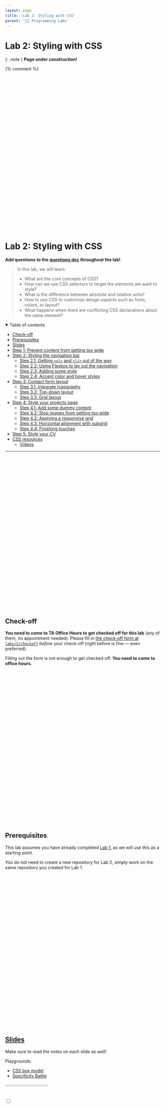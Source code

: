 ```yaml
---
layout: page
title: 'Lab 2: Styling with CSS'
parent: '👩‍🔬 Programming Labs'
---
```


# Lab 2: Styling with CSS

{: .note }
**Page under construction!**

{% comment %}

<main> <h1 class="no_toc" id="lab-2-styling-with-css"> <a href="https://vis-society.github.io/labs/2/#lab-2-styling-with-css" class="anchor-heading" aria-labelledby="lab-2-styling-with-css"><svg viewBox="0 0 16 16" aria-hidden="true"><use xlink:href="#svg-link"></use></svg></a> Lab 2: Styling with CSS </h1> <p><strong>Add questions to the <a href="https://docs.google.com/document/d/14ACfEiAyZiaZNhJ-0mINWs6txn6VRzRqHQ8bDRWCE4o/edit?usp=sharing" target="_blank" rel="noopener noreferrer">questions doc</a> throughout the lab!</strong></p> <blockquote class="summary"> <p>In this lab, we will learn:</p> <ul> <li>What are the core concepts of CSS?</li> <li>How can we use CSS selectors to target the elements we want to style?</li> <li>What is the difference between absolute and relative units?</li> <li>How to use CSS to customize deisgn aspects such as fonts, colors, or layout?</li> <li>What happens when there are conflicting CSS declarations about the same element?</li> </ul> </blockquote> <details open=""> <summary class="text-delta"> Table of contents </summary> <ul id="markdown-toc"> <li><a href="https://vis-society.github.io/labs/2/#check-off" id="markdown-toc-check-off">Check-off</a></li> <li><a href="https://vis-society.github.io/labs/2/#prerequisites" id="markdown-toc-prerequisites">Prerequisites</a></li> <li><a href="https://vis-society.github.io/labs/2/#slides" id="markdown-toc-slides">Slides</a></li> <li><a href="https://vis-society.github.io/labs/2/#step-1-prevent-content-from-getting-too-wide" id="markdown-toc-step-1-prevent-content-from-getting-too-wide">Step 1: Prevent content from getting too wide</a></li> <li><a href="https://vis-society.github.io/labs/2/#step-2-styling-the-navigation-bar" id="markdown-toc-step-2-styling-the-navigation-bar">Step 2: Styling the navigation bar</a> <ul> <li><a href="https://vis-society.github.io/labs/2/#step-21-getting-ul-and-li-out-of-the-way" id="markdown-toc-step-21-getting-ul-and-li-out-of-the-way">Step 2.1: Getting <code class="language-plaintext highlighter-rouge">&lt;ul&gt;</code> and <code class="language-plaintext highlighter-rouge">&lt;li&gt;</code> out of the way</a></li> <li><a href="https://vis-society.github.io/labs/2/#step-22-using-flexbox-to-lay-out-the-navigation" id="markdown-toc-step-22-using-flexbox-to-lay-out-the-navigation">Step 2.2: Using Flexbox to lay out the navigation</a></li> <li><a href="https://vis-society.github.io/labs/2/#step-23-adding-some-style" id="markdown-toc-step-23-adding-some-style">Step 2.3: Adding some style</a></li> <li><a href="https://vis-society.github.io/labs/2/#step-24-accent-color-and-hover-styles" id="markdown-toc-step-24-accent-color-and-hover-styles">Step 2.4: Accent color and hover styles</a></li> </ul> </li> <li><a href="https://vis-society.github.io/labs/2/#step-3-contact-form-layout" id="markdown-toc-step-3-contact-form-layout">Step 3: Contact form layout</a> <ul> <li><a href="https://vis-society.github.io/labs/2/#step-31-integrate-typography" id="markdown-toc-step-31-integrate-typography">Step 3.1: Integrate typography</a></li> <li><a href="https://vis-society.github.io/labs/2/#step-32-top-down-layout" id="markdown-toc-step-32-top-down-layout">Step 3.2: Top-down layout</a></li> <li><a href="https://vis-society.github.io/labs/2/#step-33-grid-layout" id="markdown-toc-step-33-grid-layout">Step 3.3: Grid layout</a></li> </ul> </li> <li><a href="https://vis-society.github.io/labs/2/#step-4-style-your-projects-page" id="markdown-toc-step-4-style-your-projects-page">Step 4: Style your projects page</a> <ul> <li><a href="https://vis-society.github.io/labs/2/#step-41-add-some-dummy-content" id="markdown-toc-step-41-add-some-dummy-content">Step 4.1: Add some dummy content</a></li> <li><a href="https://vis-society.github.io/labs/2/#step-42-stop-images-from-getting-too-wide" id="markdown-toc-step-42-stop-images-from-getting-too-wide">Step 4.2: Stop images from getting too wide</a></li> <li><a href="https://vis-society.github.io/labs/2/#step-42-applying-a-responsive-grid" id="markdown-toc-step-42-applying-a-responsive-grid">Step 4.2: Applying a responsive grid</a></li> <li><a href="https://vis-society.github.io/labs/2/#step-43-horizontal-alignment-with-subgrid" id="markdown-toc-step-43-horizontal-alignment-with-subgrid">Step 4.3: Horizontal alignment with subgrid</a></li> <li><a href="https://vis-society.github.io/labs/2/#step-44-finishing-touches" id="markdown-toc-step-44-finishing-touches">Step 4.4: Finishing touches</a></li> </ul> </li> <li><a href="https://vis-society.github.io/labs/2/#step-5-style-your-cv" id="markdown-toc-step-5-style-your-cv">Step 5: Style your CV</a></li> <li><a href="https://vis-society.github.io/labs/2/#css-resources" id="markdown-toc-css-resources">CSS resources</a> <ul> <li><a href="https://vis-society.github.io/labs/2/#videos" id="markdown-toc-videos">Videos</a></li> </ul> </li> </ul> </details><hr> <script type="module" src="./lab02_files/color-swatch.js"></script> <section id="check-off-section"><h2 id="check-off"> <a href="https://vis-society.github.io/labs/2/#check-off" class="anchor-heading" aria-labelledby="check-off"><svg viewBox="0 0 16 16" aria-hidden="true"><use xlink:href="#svg-link"></use></svg></a> Check-off </h2> <p><strong>You need to come to TA Office Hours to get checked off for this lab</strong> (any of them, no appointment needed). Please fill in <a href="https://vis-society.github.io/labs/2/checkoff">the check-off form at <code class="language-plaintext highlighter-rouge">labs/2/checkoff</code></a> <em>before</em> your check-off (right before is fine — even preferred).</p> <p class="warning">Filling out the form is <em>not</em> enough to get checked off. <strong>You need to come to office hours.</strong></p> </section><section id="prerequisites-section"><h2 id="prerequisites"> <a href="https://vis-society.github.io/labs/2/#prerequisites" class="anchor-heading" aria-labelledby="prerequisites"><svg viewBox="0 0 16 16" aria-hidden="true"><use xlink:href="#svg-link"></use></svg></a> Prerequisites </h2> <p>This lab assumes you have already completed <a href="https://vis-society.github.io/labs/1/">Lab 1</a>, as we will use this as a starting point.</p> <p class="note">You do not need to create a new repository for Lab 2, simply work on the same repository you created for Lab 1.</p> </section><section id="slides-section"><h2 id="slides"> <a href="https://vis-society.github.io/labs/2/#slides" class="anchor-heading" aria-labelledby="slides"><svg viewBox="0 0 16 16" aria-hidden="true"><use xlink:href="#svg-link"></use></svg></a> <a href="https://vis-society.github.io/labs/2/slides/">Slides</a> </h2> <p>Make sure to read the notes on each slide as well!</p> <p>Playgrounds:</p> <ul> <li><a href="https://css.land/box-model/">CSS box model</a></li> <li><a href="https://css.land/specificity/">Specificity Battle</a></li> </ul> </section><progress id="step-progress" value="0" max="14"></progress><section id="step-1-prevent-content-from-getting-too-wide-section" class="step" data-step_index="0"><h2 id="step-1-prevent-content-from-getting-too-wide"><input type="checkbox" data-for="step-1-prevent-content-from-getting-too-wide" class="step-checkbox"> <a href="https://vis-society.github.io/labs/2/#step-1-prevent-content-from-getting-too-wide" class="anchor-heading" aria-labelledby="step-1-prevent-content-from-getting-too-wide"><svg viewBox="0 0 16 16" aria-hidden="true"><use xlink:href="#svg-link"></use></svg></a> Step 1: Prevent content from getting too wide </h2> <p>In lab 1, we created a simple homepage with minimal styling (only setting the font family, and line-height).</p> <p>It looked a bit like this:</p> <p><img src="./lab02_files/step1-0.png" alt="Screenshot of our homepage with the minimal styling we added in lab 1" class="browser" style="--natural-width: 2420; --natural-height: 1278;"></p> <p>First, let’s stop the content from getting so wide, by applying a <a href="https://developer.mozilla.org/en-US/docs/Web/CSS/max-width" target="_blank"><code class="language-plaintext highlighter-rouge">max-width</code></a> to <a href="https://developer.mozilla.org/en-US/docs/Web/HTML/Element/body" target="_blank"><code class="language-plaintext highlighter-rouge">&lt;body&gt;</code></a>. Why not simply a <a href="https://developer.mozilla.org/en-US/docs/Web/CSS/width" target="_blank"><code class="language-plaintext highlighter-rouge">width</code></a>? So that the content continues to adapt to smaller viewport sizes. We will specify that <a href="https://developer.mozilla.org/en-US/docs/Web/CSS/max-width" target="_blank"><code class="language-plaintext highlighter-rouge">max-width</code></a> in <code class="language-plaintext highlighter-rouge">em</code>, <code class="language-plaintext highlighter-rouge">rem</code>, or <code class="language-plaintext highlighter-rouge">ch</code> units, so that it scales with the font size. Experiment with the browser dev tools to find a good value for <a href="https://developer.mozilla.org/en-US/docs/Web/CSS/max-width" target="_blank"><code class="language-plaintext highlighter-rouge">max-width</code></a>. I used <code class="language-plaintext highlighter-rouge">100ch</code>:</p> <p><img src="./lab02_files/step1-1.png" alt="" class="browser" style="--natural-width: 2980; --natural-height: 1580;"></p> <p>Now let’s center that content. We can do that by using the special value <code class="language-plaintext highlighter-rouge">auto</code> for the left and right margin. We can set both of these to the same value by using the <a href="https://developer.mozilla.org/en-US/docs/Web/CSS/margin-inline" target="_blank"><code class="language-plaintext highlighter-rouge">margin-inline</code></a> shorthand property.</p> <p>This already looks better!</p> <p><img src="./lab02_files/step1-2.png" alt="" class="browser" style="--natural-width: 2984; --natural-height: 1474;"></p> <p>But try resizing your window to be smaller than that <a href="https://developer.mozilla.org/en-US/docs/Web/CSS/max-width" target="_blank"><code class="language-plaintext highlighter-rouge">max-width</code></a> we set.</p> <p>Yikes! Our content is now touching the edges of the viewport, which makes it hard to read. One way to fix that is to add some <a href="https://developer.mozilla.org/en-US/docs/Web/CSS/padding" target="_blank"><code class="language-plaintext highlighter-rouge">padding</code></a> to the content.</p> <figure class="multiple flex"> <img src="./lab02_files/step1-3.png" alt="" class="browser no-link" style="--natural-width: 1386; --natural-height: 1546;"> <img src="./lab02_files/step1-3.png" alt="" class="browser no-link" style="--padding-top: .3em; padding-inline: 1em; flex: 0.99 1 0%; --natural-width: 1386; --natural-height: 1546;"> <figcaption>Before and after</figcaption> </figure> <blockquote class="tip"> <p>What would be another way to solve it? We can specify a lower bound for our margin by using the <code class="language-plaintext highlighter-rouge">max()</code> function, but we need to specify the margin explicitly, not using the <code class="language-plaintext highlighter-rouge">auto</code> keyword:</p> <div class="language-css highlighter-rouge"><div class="highlight"><pre class="highlight"><code><span class="nt">margin-inline</span><span class="o">:</span> <span class="nt">max</span><span class="o">(</span><span class="err">1</span><span class="nt">em</span><span class="o">,</span> <span class="o">(</span><span class="err">100</span><span class="o">%</span> <span class="nt">-</span> <span class="err">100</span><span class="nt">ch</span><span class="o">)</span> <span class="o">/</span> <span class="err">2</span><span class="o">);</span>
</code></pre></div> <button type="button" aria-label="Copy code to clipboard"><svg viewBox="0 0 24 24" class="copy-icon"><use xlink:href="#svg-copy"></use></svg></button></div> </blockquote> </section><section id="step-2-styling-the-navigation-bar-section" class="step-group" style="--steps: 4; --done: 0;"><h2 id="step-2-styling-the-navigation-bar"><input type="checkbox" data-for="step-2-styling-the-navigation-bar" readonly=""> <a href="https://vis-society.github.io/labs/2/#step-2-styling-the-navigation-bar" class="anchor-heading" aria-labelledby="step-2-styling-the-navigation-bar"><svg viewBox="0 0 16 16" aria-hidden="true"><use xlink:href="#svg-link"></use></svg></a> Step 2: Styling the navigation bar </h2> <p>Our navigation bar looks more like a list than a navigation bar. Let’s fix that!</p> <section id="step-21-getting-ul-and-li-out-of-the-way-section" class="step" data-step_index="1"><h3 id="step-21-getting-ul-and-li-out-of-the-way"><input type="checkbox" data-for="step-21-getting-ul-and-li-out-of-the-way" class="step-checkbox"> <a href="https://vis-society.github.io/labs/2/#step-21-getting-ul-and-li-out-of-the-way" class="anchor-heading" aria-labelledby="step-21-getting-ul-and-li-out-of-the-way"><svg viewBox="0 0 16 16" aria-hidden="true"><use xlink:href="#svg-link"></use></svg></a> Step 2.1: Getting <a href="https://developer.mozilla.org/en-US/docs/Web/HTML/Element/ul" target="_blank"><code class="language-plaintext highlighter-rouge">&lt;ul&gt;</code></a> and <a href="https://developer.mozilla.org/en-US/docs/Web/HTML/Element/li" target="_blank"><code class="language-plaintext highlighter-rouge">&lt;li&gt;</code></a> out of the way </h3> <p>If you have used a <a href="https://developer.mozilla.org/en-US/docs/Web/HTML/Element/ul" target="_blank"><code class="language-plaintext highlighter-rouge">&lt;ul&gt;</code></a> element within your <a href="https://developer.mozilla.org/en-US/docs/Web/HTML/Element/nav" target="_blank"><code class="language-plaintext highlighter-rouge">&lt;nav&gt;</code></a>, you can tell the browser to ignore that <a href="https://developer.mozilla.org/en-US/docs/Web/HTML/Element/ul" target="_blank"><code class="language-plaintext highlighter-rouge">&lt;ul&gt;</code></a> and its <a href="https://developer.mozilla.org/en-US/docs/Web/HTML/Element/li" target="_blank"><code class="language-plaintext highlighter-rouge">&lt;li&gt;</code></a> children for stylng by <a href="https://vis-society.github.io/labs/2/slides/#descendant-styling">applying</a> <code class="language-plaintext highlighter-rouge"><a href="https://developer.mozilla.org/en-US/docs/Web//CSS/display" target="_blank">display</a>: contents</code> to them both, which prevents them from having any styling of their own.</p> </section><section id="step-22-using-flexbox-to-lay-out-the-navigation-section" class="step" data-step_index="2"><h3 id="step-22-using-flexbox-to-lay-out-the-navigation"><input type="checkbox" data-for="step-22-using-flexbox-to-lay-out-the-navigation" class="step-checkbox"> <a href="https://vis-society.github.io/labs/2/#step-22-using-flexbox-to-lay-out-the-navigation" class="anchor-heading" aria-labelledby="step-22-using-flexbox-to-lay-out-the-navigation"><svg viewBox="0 0 16 16" aria-hidden="true"><use xlink:href="#svg-link"></use></svg></a> Step 2.2: Using Flexbox to lay out the navigation </h3> <p>Now we don’t have weird list bullets, but our navigation is all scrunched up:</p> <p><img src="./lab02_files/step2-1.png" alt=""></p> <p>Flexbox to the rescue!</p> <p>Before you proceed, wrap the menu item for the current page in a <a href="https://developer.mozilla.org/en-US/docs/Web/HTML/Element/a" target="_blank"><code class="language-plaintext highlighter-rouge">&lt;a&gt;</code></a> as well, as that will simplify things. Give it a <code class="language-plaintext highlighter-rouge">class="current"</code> attribute, which <a href="https://vis-society.github.io/labs/2/slides/#ids">will allow us to style it differently</a>.</p> <p>Let’s apply <code class="language-plaintext highlighter-rouge"><a href="https://developer.mozilla.org/en-US/docs/Web//CSS/display" target="_blank">display</a>: flex</code> to the <a href="https://developer.mozilla.org/en-US/docs/Web/HTML/Element/nav" target="_blank"><code class="language-plaintext highlighter-rouge">&lt;nav&gt;</code></a> to enable <a href="https://developer.mozilla.org/en-US/docs/Web/CSS/CSS_flexible_box_layout/Basic_concepts_of_flexbox">Flexible box layout</a> (<a href="https://developer.mozilla.org/en-US/docs/Learn/CSS/CSS_layout/Flexbox">Flexbox</a>).</p> <p>You will not notice any immediate difference, but we can now use Flexbox to control the layout of the children of <a href="https://developer.mozilla.org/en-US/docs/Web/HTML/Element/nav" target="_blank"><code class="language-plaintext highlighter-rouge">&lt;nav&gt;</code></a>.</p> <p>Apply <code class="language-plaintext highlighter-rouge"><a href="https://developer.mozilla.org/en-US/docs/Web//CSS/flex" target="_blank">flex</a>: 1</code> to each of the <a href="https://developer.mozilla.org/en-US/docs/Web/HTML/Element/a" target="_blank"><code class="language-plaintext highlighter-rouge">&lt;a&gt;</code></a> elements (via a suitable CSS rule) to make them take up the same amount of space <sup id="fnref:1" role="doc-noteref"><a href="https://vis-society.github.io/labs/2/#fn:1" class="footnote" rel="footnote">1</a></sup>.</p> <p>Useful links for Flexbox:</p> <ul> <li><a href="https://developer.mozilla.org/en-US/docs/Web/CSS/CSS_flexible_box_layout/Basic_concepts_of_flexbox">MDN: Basic concepts of flexbox</a></li> <li><a href="https://developer.mozilla.org/en-US/docs/Learn/CSS/CSS_layout/Flexbox">MDN: Flexbox tutorial</a></li> <li><a href="https://css-tricks.com/snippets/css/a-guide-to-flexbox/">CSS Tricks: A Complete Guide to Flexbox</a></li> <li><a href="https://flexboxfroggy.com/">Flexbox Froggy</a></li> <li><a href="http://www.flexboxdefense.com/">Flexbox Defense</a></li> <li><a href="https://flexboxzombies.com/">Flexbox Zombies</a></li> </ul> </section><section id="step-23-adding-some-style-section" class="step" data-step_index="3"><h3 id="step-23-adding-some-style"><input type="checkbox" data-for="step-23-adding-some-style" class="step-checkbox"> <a href="https://vis-society.github.io/labs/2/#step-23-adding-some-style" class="anchor-heading" aria-labelledby="step-23-adding-some-style"><svg viewBox="0 0 16 16" aria-hidden="true"><use xlink:href="#svg-link"></use></svg></a> Step 2.3: Adding some style </h3> <p>This is starting to look like an actual navigation bar!</p> <p>Now let’s give it some style.</p> <ul> <li>Remove the underline from the links by setting <code class="language-plaintext highlighter-rouge"><a href="https://developer.mozilla.org/en-US/docs/Web//CSS/text-decoration" target="_blank">text-decoration</a>: none</code>.</li> <li>Remove the gory default link color by setting <code class="language-plaintext highlighter-rouge"><a href="https://developer.mozilla.org/en-US/docs/Web//CSS/color" target="_blank">color</a>: inherit</code> to make links use the same text color as their parent element.</li> <li>Center the text in its box by setting <code class="language-plaintext highlighter-rouge"><a href="https://developer.mozilla.org/en-US/docs/Web//CSS/text-align" target="_blank">text-align</a>: center</code></li> <li>Let’s give each link some spacing by adding some <a href="https://developer.mozilla.org/en-US/docs/Web/CSS/padding" target="_blank"><code class="language-plaintext highlighter-rouge">padding</code></a> (we recommend <code class="language-plaintext highlighter-rouge">0.5em</code>)</li> <li>Apply some <a href="https://developer.mozilla.org/en-US/docs/Web/CSS/margin-bottom" target="_blank"><code class="language-plaintext highlighter-rouge">margin-bottom</code></a> to the whole <a href="https://developer.mozilla.org/en-US/docs/Web/HTML/Element/nav" target="_blank"><code class="language-plaintext highlighter-rouge">&lt;nav&gt;</code></a> to separate it from the content below.</li> </ul> <p>Apply a bottom border to the <a href="https://developer.mozilla.org/en-US/docs/Web/HTML/Element/nav" target="_blank"><code class="language-plaintext highlighter-rouge">&lt;nav&gt;</code></a> to visually separate it from the content. Give it a <a href="https://developer.mozilla.org/en-US/docs/Web/CSS/border-bottom-width" target="_blank"><code class="language-plaintext highlighter-rouge">border-bottom-width</code></a> of <code class="language-plaintext highlighter-rouge">1px</code>, a <a href="https://developer.mozilla.org/en-US/docs/Web/CSS/border-bottom-style" target="_blank"><code class="language-plaintext highlighter-rouge">border-bottom-style</code></a> of <code class="language-plaintext highlighter-rouge">solid</code>, and a <a href="https://developer.mozilla.org/en-US/docs/Web/CSS/border-bottom-color" target="_blank"><code class="language-plaintext highlighter-rouge">border-bottom-color</code></a> of <color-swatch style="--color: oklch(80% 3% 200);"><template shadowrootmode="open">
			<style>@import url("https://elements.colorjs.io/color-swatch/color-swatch.css")</style>
			<slot name="swatch">
				<div id="swatch" part="swatch">
					<slot name="swatch-content"></slot>
				</div>
			</slot>
			<div id="wrapper" part="details" class="static">
				<slot name="before"></slot>
				<div part="color">
					<slot></slot>
				</div>
				<slot name="after"></slot>
			</div>
		<gamut-badge id="gamut" part="gamut" gamuts="srgb: sRGB, p3: P3, rec2020: P3+, prophoto: PP, none: PP+" color="oklch(80% 3% 200)" style="--gamut-level: 0; --gamut-label: &quot;sRGB&quot;; --gamut-id: &quot;srgb&quot;; --gamut-count: 4;"><template shadowrootmode="open">
			<style>@import url("https://elements.colorjs.io/gamut-badge/gamut-badge.css")</style>
			<slot>
				<span id="label" part="label"></span>
			</slot>
		</template></gamut-badge></template><code>oklch(80% 3% 200)</code></color-swatch> (a cool gray). You can also use the <a href="https://developer.mozilla.org/en-US/docs/Web/CSS/border-bottom" target="_blank"><code class="language-plaintext highlighter-rouge">border-bottom</code></a> shorthand property to specify all of these at once. Feel free to play with these values, but we recommend keeping it subtle.</p> <p>Now let’s style the current page link. Give it a thick bottom border (we recomend a border width of <code class="language-plaintext highlighter-rouge">0.4em</code>), and either the same cool gray as the navigation bar border, or a lighter version. To counter the increase in height that the border adds, apply a reduced <a href="https://developer.mozilla.org/en-US/docs/Web/CSS/padding-bottom" target="_blank"><code class="language-plaintext highlighter-rouge">padding-bottom</code></a> to that link.</p> <p><img src="./lab02_files/step2-3.png" alt="" class="browser" style="--natural-width: 2768; --natural-height: 1428;"></p> </section><section id="step-24-accent-color-and-hover-styles-section" class="step" data-step_index="4"><h3 id="step-24-accent-color-and-hover-styles"><input type="checkbox" data-for="step-24-accent-color-and-hover-styles" class="step-checkbox"> <a href="https://vis-society.github.io/labs/2/#step-24-accent-color-and-hover-styles" class="anchor-heading" aria-labelledby="step-24-accent-color-and-hover-styles"><svg viewBox="0 0 16 16" aria-hidden="true"><use xlink:href="#svg-link"></use></svg></a> Step 2.4: Accent color and hover styles </h3> <p>Define an accent color for your website, and store it in an <code class="language-plaintext highlighter-rouge">--color-accent</code> custom property. Make this custom property available to the entire document by setting it on the <a href="https://developer.mozilla.org/en-US/docs/Web/HTML/Element/html" target="_blank"><code class="language-plaintext highlighter-rouge">&lt;html&gt;</code></a> element (i.e. a selector of <code class="language-plaintext highlighter-rouge">html</code> or <code class="language-plaintext highlighter-rouge">:root</code>). I used <color-swatch style="--color: oklch(65% 50% 0);"><template shadowrootmode="open">
			<style>@import url("https://elements.colorjs.io/color-swatch/color-swatch.css")</style>
			<slot name="swatch">
				<div id="swatch" part="swatch">
					<slot name="swatch-content"></slot>
				</div>
			</slot>
			<div id="wrapper" part="details" class="static">
				<slot name="before"></slot>
				<div part="color">
					<slot></slot>
				</div>
				<slot name="after"></slot>
			</div>
		<gamut-badge id="gamut" part="gamut" gamuts="srgb: sRGB, p3: P3, rec2020: P3+, prophoto: PP, none: PP+" color="oklch(65% 50% 0)" style="--gamut-level: 0; --gamut-label: &quot;sRGB&quot;; --gamut-id: &quot;srgb&quot;; --gamut-count: 4;"><template shadowrootmode="open">
			<style>@import url("https://elements.colorjs.io/gamut-badge/gamut-badge.css")</style>
			<slot>
				<span id="label" part="label"></span>
			</slot>
		</template></gamut-badge></template><code>oklch(65% 50% 0)</code></color-swatch>, but feel free to play with the values and pick something you like! Specify <code class="language-plaintext highlighter-rouge"><a href="https://developer.mozilla.org/en-US/docs/Web//CSS/accent-color" target="_blank">accent-color</a>: var(--color-accent)</code> on <a href="https://developer.mozilla.org/en-US/docs/Web/HTML/Element/html" target="_blank"><code class="language-plaintext highlighter-rouge">&lt;html&gt;</code></a> or <a href="https://developer.mozilla.org/en-US/docs/Web/HTML/Element/body" target="_blank"><code class="language-plaintext highlighter-rouge">&lt;body&gt;</code></a> so that all elements that use the accent color can inherit it.</p> <p>Now let’s use this accent color to style hovered navigation links (<code class="language-plaintext highlighter-rouge">a:hover</code>). Apply the same <a href="https://developer.mozilla.org/en-US/docs/Web/CSS/border-bottom" target="_blank"><code class="language-plaintext highlighter-rouge">border-bottom</code></a> as you did for the current page link, but with <code class="language-plaintext highlighter-rouge">var(--color-accent)</code> as the color.</p> <p class="tip">Wanna go further? Apply <code class="language-plaintext highlighter-rouge"><a href="https://developer.mozilla.org/en-US/docs/Web//CSS/background-color" target="_blank">background-color</a>: oklch(from var(--color-accent) 95% 5% h)</code> that is a light color with the same hue as our accent color!</p> <p><img src="./lab02_files/step2-4.png" alt="" style="--natural-width: 2219; --natural-height: 400;"></p> </section></section><section id="step-3-contact-form-layout-section" class="step-group" style="--steps: 3; --done: 0;"><h2 id="step-3-contact-form-layout"><input type="checkbox" data-for="step-3-contact-form-layout" readonly=""> <a href="https://vis-society.github.io/labs/2/#step-3-contact-form-layout" class="anchor-heading" aria-labelledby="step-3-contact-form-layout"><svg viewBox="0 0 16 16" aria-hidden="true"><use xlink:href="#svg-link"></use></svg></a> Step 3: Contact form layout </h2> <p>In the previous lab, we created a simple contact form. It worked, but it was not very usable, since there is no <a href="https://designftw.mit.edu/lectures/gd/#alignment">alignment</a>, nor clear <a href="https://designftw.mit.edu/lectures/gd/#proximity">proximity</a> to distinguish what input fields the labels belong to:</p> <p><img src="./lab02_files/step3-0.png" alt="Unstyled contact form screenshot" class="browser"></p> <p>Let’s use CSS to improve this.</p> <section id="step-31-integrate-typography-section" class="step" data-step_index="5"><h3 id="step-31-integrate-typography"><input type="checkbox" data-for="step-31-integrate-typography" class="step-checkbox"> <a href="https://vis-society.github.io/labs/2/#step-31-integrate-typography" class="anchor-heading" aria-labelledby="step-31-integrate-typography"><svg viewBox="0 0 16 16" aria-hidden="true"><use xlink:href="#svg-link"></use></svg></a> Step 3.1: Integrate typography </h3> <p>Inspect the form controls (<a href="https://developer.mozilla.org/en-US/docs/Web/HTML/Element/input" target="_blank"><code class="language-plaintext highlighter-rouge">&lt;input&gt;</code></a>, <a href="https://developer.mozilla.org/en-US/docs/Web/HTML/Element/textarea" target="_blank"><code class="language-plaintext highlighter-rouge">&lt;textarea&gt;</code></a>, <a href="https://developer.mozilla.org/en-US/docs/Web/HTML/Element/button" target="_blank"><code class="language-plaintext highlighter-rouge">&lt;button&gt;</code></a>) and search for <a href="https://developer.mozilla.org/en-US/docs/Web/CSS/font-family" target="_blank"><code class="language-plaintext highlighter-rouge">font-family</code></a> in both the <em>Styles</em> and <em>Computed</em> tabs. What do you observe?</p> <p>All we need to make these use the same font as the rest of the page is <code class="language-plaintext highlighter-rouge"><a href="https://developer.mozilla.org/en-US/docs/Web//CSS/font" target="_blank">font</a>: inherit</code>:</p> <p><img src="./lab02_files/step3-1.png" alt="Screenshot of contact form after this step" class="browser" style="--natural-width: 2132; --natural-height: 528;"></p> </section><section id="step-32-top-down-layout-section" class="step" data-step_index="6"><h3 id="step-32-top-down-layout"><input type="checkbox" data-for="step-32-top-down-layout" class="step-checkbox"> <a href="https://vis-society.github.io/labs/2/#step-32-top-down-layout" class="anchor-heading" aria-labelledby="step-32-top-down-layout"><svg viewBox="0 0 16 16" aria-hidden="true"><use xlink:href="#svg-link"></use></svg></a> Step 3.2: Top-down layout </h3> <p>The easiest way for that is to lay it out top-to-bottom, with each text field occuping the whole width of the form, and its label is above it.</p> <p>This is exactly what the optional <a href="https://vis-society.github.io/labs/1/#styling-contact-form">Contact form styling step</a> did in the previous lab. The gist was:</p> <ol> <li>Apply <code class="language-plaintext highlighter-rouge"><a href="https://developer.mozilla.org/en-US/docs/Web//CSS/display" target="_blank">display</a>: block</code> to the form controls and labels to make them behave like block elements (such as <a href="https://developer.mozilla.org/en-US/docs/Web/HTML/Element/p" target="_blank"><code class="language-plaintext highlighter-rouge">&lt;p&gt;</code></a>), i.e. insert line breaks before and after</li> <li>Apply <code class="language-plaintext highlighter-rouge"><a href="https://developer.mozilla.org/en-US/docs/Web//CSS/width" target="_blank">width</a>: 100%</code> to the form controls to make them take up the whole width of their container (in other elements <code class="language-plaintext highlighter-rouge"><a href="https://developer.mozilla.org/en-US/docs/Web//CSS/display" target="_blank">display</a>: block</code> does this too, but form controls are special)</li> <li>Apply <code class="language-plaintext highlighter-rouge"><a href="https://developer.mozilla.org/en-US/docs/Web//CSS/box-sizing" target="_blank">box-sizing</a>: border-box</code> to the form controls to make their width of 100% include their padding and border</li> <li>Apply <a href="https://developer.mozilla.org/en-US/docs/Web/CSS/margin-block" target="_blank"><code class="language-plaintext highlighter-rouge">margin-block</code></a> to the labels to add spacing before and after them</li> </ol> <p><img src="./lab02_files/step3-2.png" alt="Screenshot of contact form after this step" class="browser" style="--natural-width: 2166; --natural-height: 940;"></p> </section><section id="step-33-grid-layout-section" class="step" data-step_index="7"><h3 id="step-33-grid-layout"><input type="checkbox" data-for="step-33-grid-layout" class="step-checkbox"> <a href="https://vis-society.github.io/labs/2/#step-33-grid-layout" class="anchor-heading" aria-labelledby="step-33-grid-layout"><svg viewBox="0 0 16 16" aria-hidden="true"><use xlink:href="#svg-link"></use></svg></a> Step 3.3: Grid layout </h3> <p>Our form now looks much better, and it’s crystal clear which label belongs to which input field. However, it is exceedingly wide and looks a bit weird. The primitive layout method we used works, but is not very flexible. How could we make it so that the labels are on the left, and the input fields are on the right, and they are all aligned? <em>No, you do *not* use a <a href="https://developer.mozilla.org/en-US/docs/Web/HTML/Element/table" target="_blank"><code class="language-plaintext highlighter-rouge">&lt;table&gt;</code></a> for that! Repeat after me: tables are for tabular data, not for layout!</em></p> <p>The answer is <a href="https://developer.mozilla.org/en-US/docs/Web/CSS/CSS_Grid_Layout/Basic_Concepts_of_Grid_Layout">CSS Grid</a>: the crème de la crème of CSS layout methods. It may take some time to fully grok, but it is <em>well worth it</em>.</p> <p>The core idea of CSS Grid is that we define a grid container (the element with <code class="language-plaintext highlighter-rouge">display:grid</code>), and then place its children in the grid (or descendants, through <a href="https://developer.mozilla.org/en-US/docs/Web/CSS/CSS_grid_layout/Subgrid">subgrid</a> or <code class="language-plaintext highlighter-rouge"><a href="https://developer.mozilla.org/en-US/docs/Web//CSS/display" target="_blank">display</a>: contents</code>).</p> <p>First, remove the CSS you applied in the previous step, since we will not need it. Everything starts by applying <code class="language-plaintext highlighter-rouge"><a href="https://developer.mozilla.org/en-US/docs/Web//CSS/display" target="_blank">display</a>: grid</code> to the form.</p> <p>Note that you immediately see a change in the layout: Once you enable grid layout, the grid container’s children are automatically placed on a grid with one column and as many rows as needed to fit all of them. This is called the automatic grid placement algorithm, and it saves you a lot of time: you only need to define the actual constraints, and the browser will take care of the rest.</p> <p>E.g. in this case, all we need to define is columns, via <code class="language-plaintext highlighter-rouge"><a href="https://developer.mozilla.org/en-US/docs/Web//CSS/grid-template-columns" target="_blank">grid-template-columns</a>: auto 1fr</code>. <code class="language-plaintext highlighter-rouge">auto</code> means that the column will be as wide as its content, and <code class="language-plaintext highlighter-rouge">1fr</code> means that the column will take up the remaining space (similar to <code class="language-plaintext highlighter-rouge"><a href="https://developer.mozilla.org/en-US/docs/Web//CSS/flex" target="_blank">flex</a>: 1</code>).</p> <p>If we preview our changes at this point, the result can be quite surprising, but inspecting the <a href="https://developer.mozilla.org/en-US/docs/Web/HTML/Element/form" target="_blank"><code class="language-plaintext highlighter-rouge">&lt;form&gt;</code></a> element in the browser dev tools will reveal what is happening:</p> <p><img src="./lab02_files/step3-3-debug.png" alt="" style="--natural-width: 2034; --natural-height: 386;"></p> <p>As often happens, the computer is doing exactly what we told it and not what we wanted 😀. It is placing the child elements of <a href="https://developer.mozilla.org/en-US/docs/Web/HTML/Element/form" target="_blank"><code class="language-plaintext highlighter-rouge">&lt;form&gt;</code></a> on the grid we defined, one by one, in the order they appear in the HTML.</p> <p>But we wanted each <a href="https://developer.mozilla.org/en-US/docs/Web/HTML/Element/label" target="_blank"><code class="language-plaintext highlighter-rouge">&lt;label&gt;</code></a> to occupy <em>two</em> columns: one for its text, and one for the input field! Fear not, for we can do this.</p> <p>The quick and dirty way would be to apply <code class="language-plaintext highlighter-rouge"><a href="https://developer.mozilla.org/en-US/docs/Web//CSS/display" target="_blank">display</a>: contents</code> to the <a href="https://developer.mozilla.org/en-US/docs/Web/HTML/Element/label" target="_blank"><code class="language-plaintext highlighter-rouge">&lt;label&gt;</code></a> elements, so that stop creating boxes of their own, and their children are placed directly in the grid. But the proper way to do it is to use <a href="https://developer.mozilla.org/en-US/docs/Web/CSS/CSS_grid_layout/Subgrid">subgrid</a>. The core idea is that we make the labels grid containers themselves (<code class="language-plaintext highlighter-rouge"><a href="https://developer.mozilla.org/en-US/docs/Web//CSS/display" target="_blank">display</a>: grid</code>), but their grid is a subset of the form grid (<code class="language-plaintext highlighter-rouge"><a href="https://developer.mozilla.org/en-US/docs/Web//CSS/grid-template-columns" target="_blank">grid-template-columns</a>: subgrid</code>). The last piece of the puzzle, is that we need to make the labels (and the submit button while we’re at it) to span a whole row. We can use that by <code class="language-plaintext highlighter-rouge"><a href="https://developer.mozilla.org/en-US/docs/Web//CSS/grid-column" target="_blank">grid-column</a>: 1 / -1;</code> which means that the element will start at the first column and end at the last (-1) column.</p> <p>At this point, your form should look about right. The last remaining touch is to add <code class="language-plaintext highlighter-rouge"><a href="https://developer.mozilla.org/en-US/docs/Web//CSS/gap" target="_blank">gap</a>: 1em;</code> to the form to add some spacing between the form controls.</p> <p><img src="./lab02_files/step3-3.png" alt="" style="--natural-width: 2112; --natural-height: 508;"></p> <p>Useful links for Grid Layout:</p> <ul> <li><a href="https://developer.mozilla.org/en-US/docs/Web/CSS/CSS_Grid_Layout/Basic_Concepts_of_Grid_Layout">MDN: Basic concepts of grid layout</a></li> <li><a href="https://developer.mozilla.org/en-US/docs/Web/CSS/CSS_grid_layout/Subgrid">MDN: Subgrid</a></li> <li><a href="https://css-tricks.com/snippets/css/complete-guide-grid/">CSS Tricks: A Complete Guide to Grid</a></li> <li><a href="https://cssgridgarden.com/">Grid Garden</a></li> </ul> </section></section><section id="step-4-style-your-projects-page-section" class="step-group" style="--steps: 5; --done: 0;"><h2 id="step-4-style-your-projects-page"><input type="checkbox" data-for="step-4-style-your-projects-page" readonly=""> <a href="https://vis-society.github.io/labs/2/#step-4-style-your-projects-page" class="anchor-heading" aria-labelledby="step-4-style-your-projects-page"><svg viewBox="0 0 16 16" aria-hidden="true"><use xlink:href="#svg-link"></use></svg></a> Step 4: Style your projects page </h2> <p>Soon, you will be populating your projects page with your assignments from this class. You can start by adding some dummy content and styling it.</p> <section id="step-41-add-some-dummy-content-section" class="step" data-step_index="8"><h3 id="step-41-add-some-dummy-content"><input type="checkbox" data-for="step-41-add-some-dummy-content" class="step-checkbox"> <a href="https://vis-society.github.io/labs/2/#step-41-add-some-dummy-content" class="anchor-heading" aria-labelledby="step-41-add-some-dummy-content"><svg viewBox="0 0 16 16" aria-hidden="true"><use xlink:href="#svg-link"></use></svg></a> Step 4.1: Add some dummy content </h3> <p>We will use Emmet to generate some dummy content.</p> <p>Copy the following abbreviation:</p> <div class="language-plaintext highlighter-rouge"><div class="highlight"><pre class="highlight"><code>.projects&gt;article*12&gt;h2&gt;lorem4^img[src="https://vis-society.github.io/labs/2/images/empty.svg"]+p&gt;lorem
</code></pre></div><button type="button" aria-label="Copy code to clipboard"><svg viewBox="0 0 24 24" class="copy-icon"><use xlink:href="#svg-copy"></use></svg></button></div> <p>Paste it in your <code class="language-plaintext highlighter-rouge">projects/index.html</code> file under the <a href="https://developer.mozilla.org/en-US/docs/Web/HTML/Element/h1" target="_blank"><code class="language-plaintext highlighter-rouge">&lt;h1&gt;</code></a> element (i.e. <em>after</em> its closing tag <code class="language-plaintext highlighter-rouge">&lt;/h1&gt;</code>), and expand it with Emmet (delete and re-add the last character, then hit <kbd>Tab</kbd>). If it all worked well, you should have 12 articles, each with a heading, an image, and a paragraph of lorem ipsum text. <!-- TODO add screenshot --> &lt;!–</p> </section><section id="step-42-stop-images-from-getting-too-wide-section" class="step" data-step_index="9"><h3 id="step-42-stop-images-from-getting-too-wide"><input type="checkbox" data-for="step-42-stop-images-from-getting-too-wide" class="step-checkbox"> <a href="https://vis-society.github.io/labs/2/#step-42-stop-images-from-getting-too-wide" class="anchor-heading" aria-labelledby="step-42-stop-images-from-getting-too-wide"><svg viewBox="0 0 16 16" aria-hidden="true"><use xlink:href="#svg-link"></use></svg></a> Step 4.2: Stop images from getting too wide </h3> <p>Because the dummy image is an <a href="https://developer.mozilla.org/en-US/docs/Web/SVG">SVG file</a> with no <a href="https://developer.mozilla.org/en-US/docs/Glossary/Intrinsic_Size">intrinsic size</a>, it is stretching to fill the whole width of its container. It’s generally a good practice to restrict images from getting too wide by applying <code class="language-plaintext highlighter-rouge"><a href="https://developer.mozilla.org/en-US/docs/Web//CSS/max-width" target="_blank">max-width</a>: 100%</code> to them. You don’t need to only apply this on images within <code class="language-plaintext highlighter-rouge">.projects</code>, you can apply it to all images. –&gt;</p> </section><section id="step-42-applying-a-responsive-grid-section" class="step" data-step_index="10"><div class="vsc-controller"><template shadowrootmode="open">

        <style>
          @import "chrome-extension://nffaoalbilbmmfgbnbgppjihopabppdk/shadow.css";
        </style>

        <div id="controller" style="top:10613.8671875px; left:32px; opacity:0.2">
          <span data-action="drag" class="draggable">1.00</span>
          <span id="controls">
            <button data-action="rewind" class="rw">«</button>
            <button data-action="slower">−</button>
            <button data-action="faster">+</button>
            <button data-action="advance" class="rw">»</button>
            <button data-action="display" class="hideButton">×</button>
          </span>
        </div>
      </template></div><h3 id="step-42-applying-a-responsive-grid"><input type="checkbox" data-for="step-42-applying-a-responsive-grid" class="step-checkbox"> <a href="https://vis-society.github.io/labs/2/#step-42-applying-a-responsive-grid" class="anchor-heading" aria-labelledby="step-42-applying-a-responsive-grid"><svg viewBox="0 0 16 16" aria-hidden="true"><use xlink:href="#svg-link"></use></svg></a> Step 4.2: Applying a responsive grid </h3> <p>We will use Grid Layout to lay out the projects in a grid, but with a twist: rather than a fixed number of columns, we will use a flexible number of columns that adapt to the width of the page.</p> <ol> <li>First, apply <code class="language-plaintext highlighter-rouge"><a href="https://developer.mozilla.org/en-US/docs/Web//CSS/display" target="_blank">display</a>: grid</code> to <code class="language-plaintext highlighter-rouge">.projects</code> to make it a grid container.</li> <li>Then, use <code class="language-plaintext highlighter-rouge">repeat(auto-fill, minmax(15em, 1fr))</code> for <a href="https://developer.mozilla.org/en-US/docs/Web/CSS/grid-template-columns" target="_blank"><code class="language-plaintext highlighter-rouge">grid-template-columns</code></a> to make the grid have as many columns as can fit in the container, each with a minimum width of <code class="language-plaintext highlighter-rouge">15em</code> and a maximum width of <code class="language-plaintext highlighter-rouge">1fr</code> (i.e. the remaining space).</li> </ol> <p>When you try it, resize your window to see the grid adapt to the width of the page!</p> <video src="videos/responsive-grid.mp4" autoplay="" loop="" muted=""></video> </section><section id="step-43-horizontal-alignment-with-subgrid-section" class="step" data-step_index="11"><h3 id="step-43-horizontal-alignment-with-subgrid"><input type="checkbox" data-for="step-43-horizontal-alignment-with-subgrid" class="step-checkbox"> <a href="https://vis-society.github.io/labs/2/#step-43-horizontal-alignment-with-subgrid" class="anchor-heading" aria-labelledby="step-43-horizontal-alignment-with-subgrid"><svg viewBox="0 0 16 16" aria-hidden="true"><use xlink:href="#svg-link"></use></svg></a> Step 4.3: Horizontal alignment with subgrid </h3> <p>The grid layout is looking good, but the content is not aligned. Some headings take up two lines, and the images are not aligned across columns.</p> <p>Use subgrid on the <a href="https://developer.mozilla.org/en-US/docs/Web/HTML/Element/article" target="_blank"><code class="language-plaintext highlighter-rouge">&lt;article&gt;</code></a> elements to make their contents align across columns. Tips:</p> <ul> <li>In this case, we will set <a href="https://developer.mozilla.org/en-US/docs/Web/CSS/grid-template-rows" target="_blank"><code class="language-plaintext highlighter-rouge">grid-template-rows</code></a> to <code class="language-plaintext highlighter-rouge">subgrid</code>, not <a href="https://developer.mozilla.org/en-US/docs/Web/CSS/grid-template-columns" target="_blank"><code class="language-plaintext highlighter-rouge">grid-template-columns</code></a>.</li> <li>We want to declare that each <a href="https://developer.mozilla.org/en-US/docs/Web/HTML/Element/article" target="_blank"><code class="language-plaintext highlighter-rouge">&lt;article&gt;</code></a> should span 3 rows without having to specify the starting row. We can do that by using <code class="language-plaintext highlighter-rouge"><a href="https://developer.mozilla.org/en-US/docs/Web//CSS/grid-row" target="_blank">grid-row</a>: span 3;</code>.</li> <li>You will likely want to set <code class="language-plaintext highlighter-rouge"><a href="https://developer.mozilla.org/en-US/docs/Web//CSS/margin" target="_blank">margin</a>: 0</code> on the <a href="https://developer.mozilla.org/en-US/docs/Web/HTML/Element/h2" target="_blank"><code class="language-plaintext highlighter-rouge">&lt;h2&gt;</code></a> to avoid excessive spacing.</li> </ul> </section><section id="step-44-finishing-touches-section" class="step" data-step_index="12"><h3 id="step-44-finishing-touches"><input type="checkbox" data-for="step-44-finishing-touches" class="step-checkbox"> <a href="https://vis-society.github.io/labs/2/#step-44-finishing-touches" class="anchor-heading" aria-labelledby="step-44-finishing-touches"><svg viewBox="0 0 16 16" aria-hidden="true"><use xlink:href="#svg-link"></use></svg></a> Step 4.4: Finishing touches </h3> <p>Note that we don’t have a clear information hierarchy. The default <a href="https://developer.mozilla.org/en-US/docs/Web/HTML/Element/h1" target="_blank"><code class="language-plaintext highlighter-rouge">&lt;h1&gt;</code></a> size is very close to the default <a href="https://developer.mozilla.org/en-US/docs/Web/HTML/Element/h2" target="_blank"><code class="language-plaintext highlighter-rouge">&lt;h2&gt;</code></a> size, violating the design principle of <a href="https://designftw.mit.edu/lectures/gd/#contrast">contrast</a>. Make it significantly larger (e.g. <code class="language-plaintext highlighter-rouge">400%</code> the body text). This is not specific to the projects page, but it’s the only one that currently has <a href="https://developer.mozilla.org/en-US/docs/Web/HTML/Element/h2" target="_blank"><code class="language-plaintext highlighter-rouge">&lt;h2&gt;</code></a> elements.</p> <p>While we’re at it we can also add some good defaults for all headings (<code class="language-plaintext highlighter-rouge">h1, h2, h3, h4, h5, h6</code>), by applying <code class="language-plaintext highlighter-rouge"><a href="https://developer.mozilla.org/en-US/docs/Web//CSS/line-height" target="_blank">line-height</a>: 1.1</code> (we typically want their leading to be smaller than body text) and <code class="language-plaintext highlighter-rouge"><a href="https://developer.mozilla.org/en-US/docs/Web//CSS/text-wrap" target="_blank">text-wrap</a>: balance</code> to prevent uneven lines.</p> </section></section><section id="step-5-style-your-cv-section" class="step" data-step_index="13"><h2 id="step-5-style-your-cv"><input type="checkbox" data-for="step-5-style-your-cv" class="step-checkbox"> <a href="https://vis-society.github.io/labs/2/#step-5-style-your-cv" class="anchor-heading" aria-labelledby="step-5-style-your-cv"><svg viewBox="0 0 16 16" aria-hidden="true"><use xlink:href="#svg-link"></use></svg></a> Step 5: Style your CV </h2> <p>Now that you got your feet wet with CSS, experiment with it in a more freeform way by styling your CV/resume page!</p> <p class="tip">Always remember to commit and push your changes to GitHub after you make them and preview the published website as well!</p> </section><section id="css-resources-section"><h2 id="css-resources"> <a href="https://vis-society.github.io/labs/2/#css-resources" class="anchor-heading" aria-labelledby="css-resources"><svg viewBox="0 0 16 16" aria-hidden="true"><use xlink:href="#svg-link"></use></svg></a> CSS resources </h2> <ul> <li><a href="https://developer.mozilla.org/en-US/docs/Learn/CSS">MDN: Learn to style HTML using CSS</a></li> <li><a href="https://www.khanacademy.org/computing/computer-programming/html-css">Khan Academy: Intro to HTML/CSS</a></li> <li><a href="https://www.codecademy.com/learn/learn-css">Code Academy: Learn CSS</a></li> </ul> <section id="videos-section"><h3 id="videos"> <a href="https://vis-society.github.io/labs/2/#videos" class="anchor-heading" aria-labelledby="videos"><svg viewBox="0 0 16 16" aria-hidden="true"><use xlink:href="#svg-link"></use></svg></a> Videos </h3> <ul> <li><a href="https://www.youtube.com/watch?v=1PnVor36_40">CSS in 20 Minutes</a></li> <li><a href="https://www.youtube.com/watch?v=vQWlgd7hV4A">4-hour HTML &amp; CSS crash course</a></li> </ul><hr> <div class="footnotes" role="doc-endnotes"> <ol> <li id="fn:1" role="doc-endnote"> <p>That is not <em>exactly</em> what <a href="https://developer.mozilla.org/en-US/docs/Web/CSS/flex" target="_blank"><code class="language-plaintext highlighter-rouge">flex</code></a> does. It specifies how any <em>remaining</em> space is distributed, after elements have taken up their normal width. This means that you <em>could</em> end up with elements of uneven width if there is little remaining space or one is much wider than the others.&nbsp;<a href="https://vis-society.github.io/labs/2/#fnref:1" class="reversefootnote" role="doc-backlink">↩</a></p> </li> </ol> </div> </section></section> </main>

{% endcomment %}
